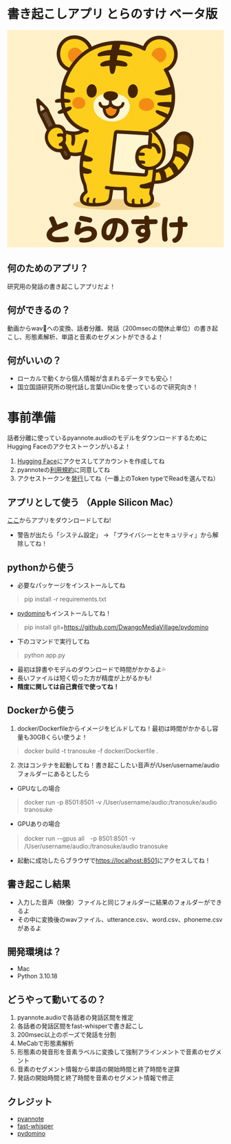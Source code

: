 # 書き起こしアプリ  とらのすけ ベータ版
!["とらのすけ"](asset/tranosuke.png)

## 何のためのアプリ？
研究用の発話の書き起こしアプリだよ！

## 何ができるの？
動画からwav📁への変換、話者分離、発話（200msecの間休止単位）の書き起こし、形態素解析、単語と音素のセグメントができるよ！

## 何がいいの？
- ローカルで動くから個人情報が含まれるデータでも安心！
- 国立国語研究所の現代話し言葉UniDicを使っているので研究向き！

# 事前準備
話者分離に使っているpyannote.audioのモデルをダウンロードするためにHugging Faceのアクセストークンがいるよ！
1. [Hugging Face](https://huggingface.co)にアクセスしてアカウントを作成してね  
2. pyannoteの[利用規約](https://hf.co/pyannote/speaker-diarization-community-1)に同意してね  
3. アクセストークンを[発行](https://hf.co/settings/tokens)してね（一番上のToken typeでReadを選んでね） 

## アプリとして使う （Apple Silicon Mac）
[ここ](https://drive.google.com/drive/folders/17CF5nJsM1CEM40yz92yw-vfYhettvGfd?usp=sharing)からアプリをダウンロードしてね!
- 警告が出たら「システム設定」 → 「プライバシーとセキュリティ」から解除してね！

## pythonから使う
- 必要なパッケージをインストールしてね
> pip install -r requirements.txt  
- [pydomino](https://github.com/DwangoMediaVillage/pydomino)もインストールしてね！
> pip install git+https://github.com/DwangoMediaVillage/pydomino  
- 下のコマンドで実行してね
> python app.py  
- 最初は辞書やモデルのダウンロードで時間がかかるよ💦
- 長いファイルは短く切った方が精度が上がるかも!
- **精度に関しては自己責任で使ってね！**

## Dockerから使う
1. docker/Dockerfileからイメージをビルドしてね！最初は時間がかかるし容量も30GBくらい使うよ！  
> docker build -t tranosuke -f docker/Dockerfile .  
2. 次はコンテナを起動してね！書き起こしたい音声が/User/username/audioフォルダーにあるとしたら
- GPUなしの場合  
> docker run -p 8501:8501 -v /User/username/audio:/tranosuke/audio tranosuke  
- GPUありの場合  
> docker run --gpus all　-p 8501:8501 -v /User/username/audio:/tranosuke/audio tranosuke  
- 起動に成功したらブラウザで[https://localhost:8501](https://localhost:8501)にアクセスしてね！  

## 書き起こし結果
- 入力した音声（映像）ファイルと同じフォルダーに結果のフォルダーができるよ
- その中に変換後のwavファイル、utterance.csv、word.csv、phoneme.csvがあるよ

## 開発環境は？
- Mac
- Python 3.10.18

## どうやって動いてるの？
1. pyannote.audioで各話者の発話区間を推定
2. 各話者の発話区間をfast-whisperで書き起こし
3. 200msec以上のポーズで発話を分割
4. MeCabで形態素解析
5. 形態素の発音形を音素ラベルに変換して強制アラインメントで音素のセグメント
6. 音素のセグメント情報から単語の開始時間と終了時間を逆算
7. 発話の開始時間と終了時間を音素のセグメント情報で修正

## クレジット
- [pyannote](https://github.com/pyannote/pyannote-audio)
- [fast-whisper](https://github.com/AIXerum/faster-whisper)
- [pydomino](https://github.com/DwangoMediaVillage/pydomino)